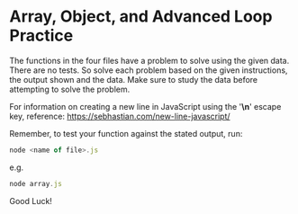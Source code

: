 # Array, Object, and Advanced Loop Practice

The functions in the four files have a problem to solve using the given data. There are no tests. So solve each problem based on the given instructions, the output shown and the data. Make sure to study the data before attempting to solve the problem.

For information on creating a new line in JavaScript using the '**\n**' escape key, reference:
https://sebhastian.com/new-line-javascript/

Remember, to test your function against the stated output, run:

```js
node <name of file>.js

```

e.g.

```js
node array.js

```

Good Luck!
